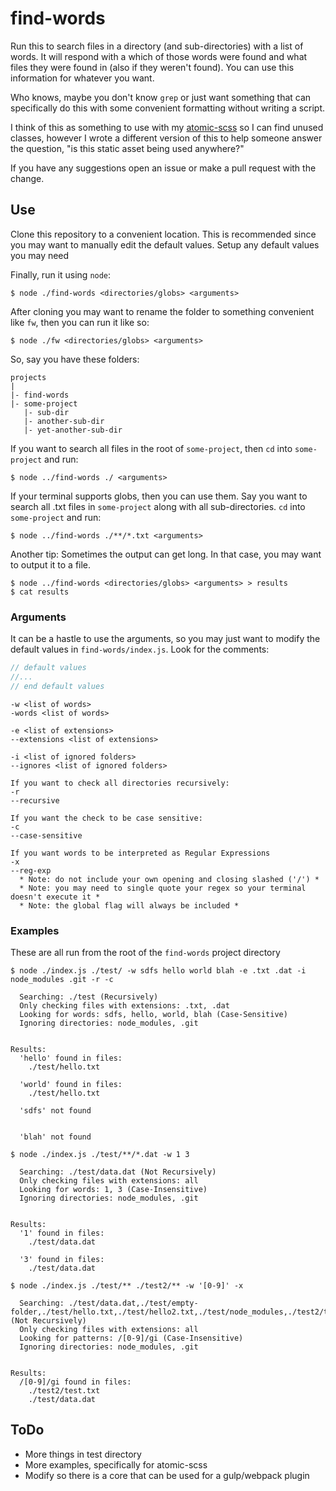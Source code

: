 # find-words

Run this to search files in a directory (and sub-directories) with a list of words. It will respond with a which of those words were found and what files they were found in (also if they weren't found). You can use this information for whatever you want.

Who knows, maybe you don't know `grep` or just want something that can specifically do this with some convenient formatting without writing a script.

I think of this as something to use with my <a href="https://github.com/internetErik/atomic-scss" target="_blank">atomic-scss</a> so I can find unused classes, however I wrote a different version of this to help someone answer the question, "is this static asset being used anywhere?"

If you have any suggestions open an issue or make a pull request with the change.

## Use

Clone this repository to a convenient location. This is recommended since you may want to manually edit the default values. Setup any default values you may need 

Finally, run it using `node`:

```
$ node ./find-words <directories/globs> <arguments>
```

After cloning you may want to rename the folder to something convenient like `fw`, then you can run it like so:

```
$ node ./fw <directories/globs> <arguments>
```

So, say you have these folders:

```
projects
|
|- find-words
|- some-project
   |- sub-dir
   |- another-sub-dir
   |- yet-another-sub-dir
```

If you want to search all files in the root of `some-project`, then `cd` into `some-project` and run:

```
$ node ../find-words ./ <arguments>
```

If your terminal supports globs, then you can use them. Say you want to search all .txt files in `some-project` along with all sub-directories. `cd` into `some-project` and run:

```
$ node ../find-words ./**/*.txt <arguments>
```

Another tip: Sometimes the output can get long. In that case, you may want to output it to a file.

```
$ node ../find-words <directories/globs> <arguments> > results
$ cat results
```

### Arguments

It can be a hastle to use the arguments, so you may just want to modify the default values in `find-words/index.js`. Look for the comments:

```JavaScript
// default values
//...
// end default values
```

```
-w <list of words>
-words <list of words>

-e <list of extensions>
--extensions <list of extensions>

-i <list of ignored folders>
--ignores <list of ignored folders>

If you want to check all directories recursively:
-r
--recursive

If you want the check to be case sensitive:
-c
--case-sensitive

If you want words to be interpreted as Regular Expressions
-x
--reg-exp
  * Note: do not include your own opening and closing slashed ('/') *
  * Note: you may need to single quote your regex so your terminal doesn't execute it *
  * Note: the global flag will always be included *

```

### Examples

These are all run from the root of the `find-words` project directory

```
$ node ./index.js ./test/ -w sdfs hello world blah -e .txt .dat -i node_modules .git -r -c

  Searching: ./test (Recursively)
  Only checking files with extensions: .txt, .dat
  Looking for words: sdfs, hello, world, blah (Case-Sensitive)
  Ignoring directories: node_modules, .git


Results:
  'hello' found in files:
    ./test/hello.txt

  'world' found in files:
    ./test/hello.txt

  'sdfs' not found


  'blah' not found
```
```
$ node ./index.js ./test/**/*.dat -w 1 3

  Searching: ./test/data.dat (Not Recursively)
  Only checking files with extensions: all
  Looking for words: 1, 3 (Case-Insensitive)
  Ignoring directories: node_modules, .git


Results:
  '1' found in files:
    ./test/data.dat

  '3' found in files:
    ./test/data.dat
```
```
$ node ./index.js ./test/** ./test2/** -w '[0-9]' -x

  Searching: ./test/data.dat,./test/empty-folder,./test/hello.txt,./test/hello2.txt,./test/node_modules,./test2/test.txt (Not Recursively)
  Only checking files with extensions: all
  Looking for patterns: /[0-9]/gi (Case-Insensitive)
  Ignoring directories: node_modules, .git


Results:
  /[0-9]/gi found in files:
    ./test2/test.txt
    ./test/data.dat
```

## ToDo

* More things in test directory
* More examples, specifically for atomic-scss
* Modify so there is a core that can be used for a gulp/webpack plugin

